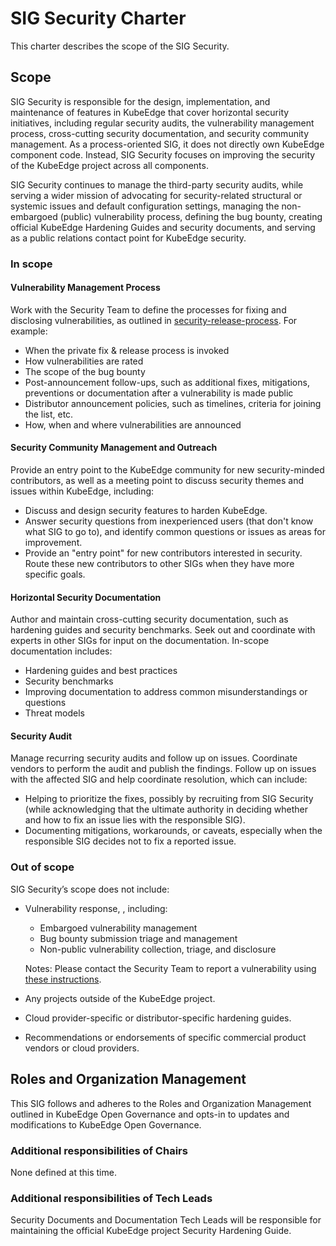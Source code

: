 # SIG Security Charter

This charter describes the scope of the SIG Security. 

## Scope

SIG Security is responsible for the design, implementation, and maintenance of features in
KubeEdge that cover horizontal security initiatives, including regular security audits, the vulnerability management process, cross-cutting security documentation, and security community management. As a process-oriented SIG, it does not directly own KubeEdge component code. Instead, SIG Security focuses on improving the security of the KubeEdge project across all components.

SIG Security continues to manage the third-party security audits, while serving a wider mission of advocating for security-related structural or systemic issues and default configuration settings, managing the non-embargoed (public) vulnerability process, defining the bug bounty, creating official KubeEdge Hardening Guides and security documents, and serving as a public relations contact point for KubeEdge security.

### In scope

#### Vulnerability Management Process

Work with the Security Team to define the processes for fixing and disclosing vulnerabilities, as outlined in [security-release-process](../security-team/security-release-process.md). For example:

- When the private fix & release process is invoked
- How vulnerabilities are rated
- The scope of the bug bounty
- Post-announcement follow-ups, such as additional fixes, mitigations, preventions or documentation after a vulnerability is made public
- Distributor announcement policies, such as timelines, criteria for joining the list, etc.
- How, when and where vulnerabilities are announced

#### Security Community Management and Outreach

Provide an entry point to the KubeEdge community for new security-minded contributors, as well as a meeting point to discuss security themes and issues within KubeEdge, including:

- Discuss and design security features to harden KubeEdge.
- Answer security questions from inexperienced users (that don't know what SIG to go to), and identify common questions or issues as areas for improvement.
- Provide an "entry point" for new contributors interested in security. Route these new contributors to other SIGs when they have more specific goals.

#### Horizontal Security Documentation

Author and maintain cross-cutting security documentation, such as hardening guides and security benchmarks. Seek out and coordinate with experts in other SIGs for input on the documentation. In-scope documentation includes:

- Hardening guides and best practices
- Security benchmarks
- Improving documentation to address common misunderstandings or questions
- Threat models

#### Security Audit

Manage recurring security audits and follow up on issues. Coordinate vendors to perform the audit and publish the findings. Follow up on issues with the affected SIG and help coordinate resolution, which can include:

- Helping to prioritize the fixes, possibly by recruiting from SIG Security (while acknowledging that the ultimate authority in deciding whether and how to fix an issue lies with the responsible SIG).
- Documenting mitigations, workarounds, or caveats, especially when the responsible SIG decides not to fix a reported issue.

### Out of scope

SIG Security’s scope does not include:

- Vulnerability response, , including:

  - Embargoed vulnerability management
  - Bug bounty submission triage and management
  - Non-public vulnerability collection, triage, and disclosure

  Notes: Please contact the Security Team to report a vulnerability using [these instructions](../security-team/report-a-vulnerability.md).

- Any projects outside of the KubeEdge project.

- Cloud provider-specific or distributor-specific hardening guides.

- Recommendations or endorsements of specific commercial product vendors or cloud providers.

## Roles and Organization Management

This SIG follows and adheres to the Roles and Organization Management outlined in KubeEdge Open Governance and opts-in to updates and modifications to KubeEdge Open Governance.

### Additional responsibilities of Chairs

None defined at this time.

### Additional responsibilities of Tech Leads

Security Documents and Documentation Tech Leads will be responsible for maintaining the official KubeEdge project Security Hardening Guide.